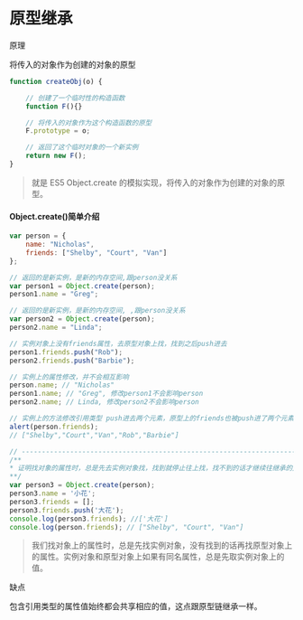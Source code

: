 原型继承
======

原理

将传入的对象作为创建的对象的原型

```javascript
function createObj(o) {

    // 创建了一个临时性的构造函数
    function F(){}

    // 将传入的对象作为这个构造函数的原型
    F.prototype = o;

    // 返回了这个临时对象的一个新实例
    return new F();
}
```
> 就是 ES5 Object.create 的模拟实现，将传入的对象作为创建的对象的原型。

#### Object.create()简单介绍
```javascript
var person = {
    name: "Nicholas",
    friends: ["Shelby", "Court", "Van"]
};

// 返回的是新实例，是新的内存空间,跟person没关系
var person1 = Object.create(person);
person1.name = "Greg";

// 返回的是新实例，是新的内存空间, ,跟person没关系
var person2 = Object.create(person);
person2.name = "Linda";

// 实例对象上没有friends属性，去原型对象上找，找到之后push进去
person1.friends.push("Rob");
person2.friends.push("Barbie");

// 实例上的属性修改，并不会相互影响
person.name; // "Nicholas"
person1.name; // "Greg", 修改person1不会影响person
person2.name; // Linda, 修改person2不会影响person

// 实例上的方法修改引用类型 push进去两个元素，原型上的friends也被push进了两个元素。
alert(person.friends);
// ["Shelby","Court","Van","Rob","Barbie"]

// ---------------------------------------------------------------------
/**
* 证明找对象的属性时，总是先去实例对象找，找到就停止往上找，找不到的话才继续往继承的父类去找
**/
var person3 = Object.create(person);
person3.name = '小花';
person3.friends = [];
person3.friends.push('大花');
console.log(person3.friends); //['大花']
console.log(person.friends); // ["Shelby", "Court", "Van"]
```
> 我们找对象上的属性时，总是先找实例对象，没有找到的话再找原型对象上的属性。实例对象和原型对象上如果有同名属性，总是先取实例对象上的值。

缺点

包含引用类型的属性值始终都会共享相应的值，这点跟原型链继承一样。

